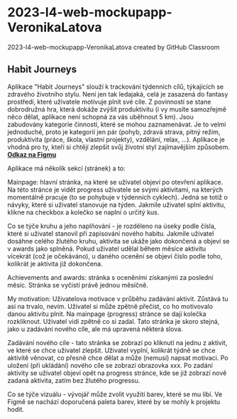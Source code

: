 # 2023-l4-web-mockupapp-VeronikaLatova
2023-l4-web-mockupapp-VeronikaLatova created by GitHub Classroom
## Habit Journeys
Aplikace "Habit Journeys" slouží k trackování týdenních cílů, týkajících se zdravého životního stylu. Není jen tak ledajaká, celá je zasazená do fantasy prostředí, které uživatele motivuje plnit své cíle. Z povinností se stane dobrodružná hra, která dokáže zvýšit produktivitu (i vy musíte samozřejmě něco dělat, aplikace není schopná za vás uběhnout 5 km).
Jsou zabudovány kategorie činností, které se mohou zaznamenávat. Je to velmi jednoduché, proto je kategorií jen pár (pohyb, zdravá strava, pitný režim, produktivita (práce, škola, vlastní projekty), vzdělání, relax, ...). Aplikace je vhodná pro ty, kteří si chtějí zlepšit svůj životní styl zajímavějším způsobem.
**[Odkaz na Figmu](https://www.figma.com/file/aKpfvcfIHLjfjn9RtpMse4/Habit-Journeys?type=design&node-id=0-1&mode=design&t=6LlAr8usJtDieCb0-0)**

Aplikace má několik sekcí (stránek) a to:

Mainpage: hlavní stránka, na které se uživatel objeví po otevření aplikace. Na této stránce je vidět progress uživatele se svými aktivitami, na kterých momentálně pracuje (to se pohybuje v týdenních cyklech). Jedná se totiž o návyky, které si uživatel stanovuje na týden. Jakmile uživatel splní aktivitu, klikne na checkbox a kolečko se naplní o určitý kus.

Co se týče kruhu a jeho naplňování - je rozděleno na úseky podle čísla, které si uživatel stanovil při zapisování nového habitu. Jakmile uživatel dosáhne celého žlutého kruhu, aktivita se ukáže jako dokončená a objeví se v awards jako splněná. Pokud uživatel udělal během měsíce aktivitu vícekrát (což je očekáváno), u daného ocenění se objeví číslo podle toho, kolikrát je aktivita již dokončena.

Achievements and awards: stránka s oceněními získanými za poslední měsíc. Stránka se vyčistí právě jednou měsíčně.

My motivation: Uživatelova motivace v průběhu zadávání aktivit. Zůstává tu asi na trvalo, nevím. Uživatel si může zpětně přečíst, co ho motivovalo danou aktivitu plnit.
Na mainpage (progress) stránce se dají kolečka rozkliknout. Uživatel vidí zpětně co si zadal. Tato stránka je skoro stejná, jako u zadávání nového cíle, ale má upravená některá slova.

Zadávání nového cíle - tato stránka se zobrazí po kliknutí na jednu z aktivit, ve které se chce uživatel zlepšit. Uživatel vyplní, kolikrát týdně se chce aktivitě věnovat, co přesně chce dělat a může (nemusí) napsat motivaci. Po uložení (při ukládání) nového cíle se zobrazí obrazovka xxx. Po zadání aktivity se uživatel objeví opět na progress stránce, kde se již zobrazí nově zadaná aktivita, zatím bez žlutého progressu.
 
Co se týče vizuálu - vývojář může zvolit využití barev, které se mu líbí. Ve Figmě se nachází doporučená paleta barev, které by se mohly k projektu hodit.
